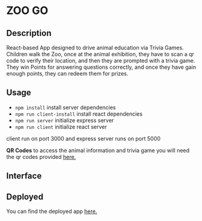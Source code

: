 # ZOO GO

## Description

React-based App designed to drive animal education via Trivia Games. Children walk the Zoo, once at the animal exhibition, they have to scan a qr code to verify their location, and then they are prompted with a trivia game. They win Points for answering questions correctly, and once they have gain enough points, they can redeem them for prizes.

## Usage

- `npm install` install server dependencies
- `npm run client-install` install react dependencies
- `npm run server` initialize express server
- `npm run client` initialize react server

client run on port 3000 and express server runs on port 5000

**QR Codes** to access the animal information and trivia game you will need the qr codes provided [here.](https://drive.google.com/file/d/1WlDCcvEfygRsSqGhH3-saj70bcxOBDrP/view?usp=sharing)

## Interface
[](https://ucarecdn.com/c099d731-8ee6-4687-9084-fa2472e39ecf/ScreenShot20200623at124316AM1.png)
## Deployed
You can find the deployed app [here.](https://zoogo.herokuapp.com/)


